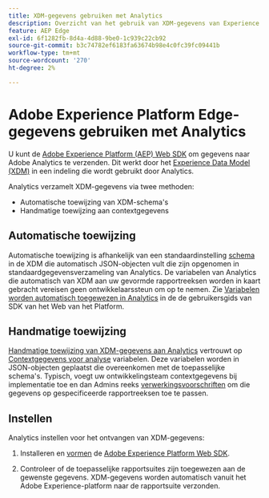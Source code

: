 ```yaml
---
title: XDM-gegevens gebruiken met Analytics
description: Overzicht van het gebruik van XDM-gegevens van Experience Platform in Adobe Analytics
feature: AEP Edge
exl-id: 6f1282fb-8d4a-4d88-9be0-1c939c22cb92
source-git-commit: b3c74782ef6183fa63674b98e4c0fc39fc09441b
workflow-type: tm+mt
source-wordcount: '270'
ht-degree: 2%

---
```


# Adobe Experience Platform Edge-gegevens gebruiken met Analytics

U kunt de [Adobe Experience Platform (AEP) Web SDK](https://experienceleague.adobe.com/docs/experience-platform/tags/extensions/adobe/sdk/overview.html) om gegevens naar Adobe Analytics te verzenden. Dit werkt door het [Experience Data Model (XDM)](https://experienceleague.adobe.com/docs/experience-platform/xdm/home.html?lang=nl) in een indeling die wordt gebruikt door Analytics.

Analytics verzamelt XDM-gegevens via twee methoden:

* Automatische toewijzing van XDM-schema&#39;s
* Handmatige toewijzing aan contextgegevens

## Automatische toewijzing

Automatische toewijzing is afhankelijk van een standaardinstelling [schema](https://experienceleague.adobe.com/docs/experience-platform/xdm/schema/composition.html) in de XDM die automatisch JSON-objecten vult die zijn opgenomen in standaardgegevensverzameling van Analytics. De variabelen van Analytics die automatisch van XDM aan uw gevormde rapportreeksen worden in kaart gebracht vereisen geen ontwikkelaarssteun om op te nemen. Zie [Variabelen worden automatisch toegewezen in Analytics](https://experienceleague.adobe.com/docs/experience-platform/edge/data-collection/adobe-analytics/automatically-mapped-vars.html) in de de gebruikersgids van SDK van het Web van het Platform.

## Handmatige toewijzing

[Handmatige toewijzing van XDM-gegevens aan Analytics](xdm-manual.md) vertrouwt op [Contextgegevens voor analyse](../vars/page-vars/contextdata.md) variabelen. Deze variabelen worden in JSON-objecten geplaatst die overeenkomen met de toepasselijke schema&#39;s. Typisch, voegt uw ontwikkelingsteam contextgegevens bij implementatie toe en dan Admins reeks [verwerkingsvoorschriften](/help/admin/admin/c-processing-rules/c-processing-rules-configuration/t-processing-rules.md) om die gegevens op gespecificeerde rapportreeksen toe te passen.

## Instellen

Analytics instellen voor het ontvangen van XDM-gegevens:

1. Installeren en [vormen](https://experienceleague.adobe.com/docs/experience-platform/edge/fundamentals/configuring-the-sdk.html) de [Adobe Experience Platform Web SDK](https://experienceleague.adobe.com/docs/experience-platform/edge/fundamentals/installing-the-sdk.html).

2. Controleer of de toepasselijke rapportsuites zijn toegewezen aan de gewenste gegevens. XDM-gegevens worden automatisch vanuit het Adobe Experience-platform naar de rapportsuite verzonden.
